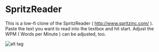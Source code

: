 SpritzReader
============

This is a low-fi clone of the SpritzReader ( http://www.spritzinc.com/ ). Paste the text you want to read into the textbox and hit start. Adjust the WPM ( Words per Minute ) can be adjusted, too.

![alt tag](https://raw.github.com/mrzl/SpritzReader/master/image/preview.png)